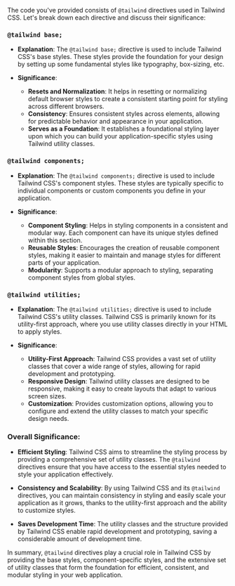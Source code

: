 The code you've provided consists of `@tailwind` directives used in Tailwind CSS. Let's break down each directive and discuss their significance:

### `@tailwind base;`

- **Explanation**:
  The `@tailwind base;` directive is used to include Tailwind CSS's base styles. These styles provide the foundation for your design by setting up some fundamental styles like typography, box-sizing, etc.

- **Significance**:
  - **Resets and Normalization**: It helps in resetting or normalizing default browser styles to create a consistent starting point for styling across different browsers.
  - **Consistency**: Ensures consistent styles across elements, allowing for predictable behavior and appearance in your application.
  - **Serves as a Foundation**: It establishes a foundational styling layer upon which you can build your application-specific styles using Tailwind utility classes.

### `@tailwind components;`

- **Explanation**:
  The `@tailwind components;` directive is used to include Tailwind CSS's component styles. These styles are typically specific to individual components or custom components you define in your application.

- **Significance**:
  - **Component Styling**: Helps in styling components in a consistent and modular way. Each component can have its unique styles defined within this section.
  - **Reusable Styles**: Encourages the creation of reusable component styles, making it easier to maintain and manage styles for different parts of your application.
  - **Modularity**: Supports a modular approach to styling, separating component styles from global styles.

### `@tailwind utilities;`

- **Explanation**:
  The `@tailwind utilities;` directive is used to include Tailwind CSS's utility classes. Tailwind CSS is primarily known for its utility-first approach, where you use utility classes directly in your HTML to apply styles.

- **Significance**:
  - **Utility-First Approach**: Tailwind CSS provides a vast set of utility classes that cover a wide range of styles, allowing for rapid development and prototyping.
  - **Responsive Design**: Tailwind utility classes are designed to be responsive, making it easy to create layouts that adapt to various screen sizes.
  - **Customization**: Provides customization options, allowing you to configure and extend the utility classes to match your specific design needs.

### Overall Significance:

- **Efficient Styling**: Tailwind CSS aims to streamline the styling process by providing a comprehensive set of utility classes. The `@tailwind` directives ensure that you have access to the essential styles needed to style your application effectively.

- **Consistency and Scalability**: By using Tailwind CSS and its `@tailwind` directives, you can maintain consistency in styling and easily scale your application as it grows, thanks to the utility-first approach and the ability to customize styles.

- **Saves Development Time**: The utility classes and the structure provided by Tailwind CSS enable rapid development and prototyping, saving a considerable amount of development time.

In summary, `@tailwind` directives play a crucial role in Tailwind CSS by providing the base styles, component-specific styles, and the extensive set of utility classes that form the foundation for efficient, consistent, and modular styling in your web application.
